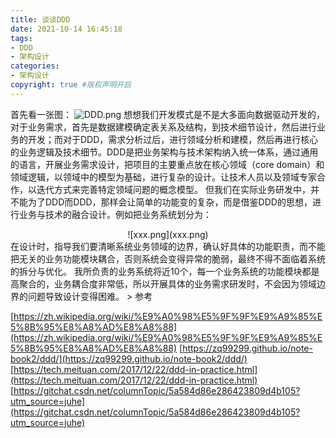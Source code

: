 ```yaml
---
title: 谈谈DDD
date: 2021-10-14 16:45:18
tags:
- DDD
- 架构设计
categories:
- 架构设计  
copyright: true #版权声明开启   
---
```


首先看一张图：
![DDD.png](DDD.png)
  想想我们开发模式是不是大多面向数据驱动开发的，对于业务需求，首先是数据建模确定表关系及结构，到技术细节设计，然后进行业务的开发；而对于DDD，需求分析过后，进行领域分析和建模，然后再进行核心的业务逻辑及技术细节。DDD是把业务架构与技术架构纳入统一体系，通过通用的语言，开展业务需求设计，把项目的主要重点放在核心领域（core domain）和领域逻辑，以领域中的模型为基础，进行复杂的设计。让技术人员以及领域专家合作，以迭代方式来完善特定领域问题的概念模型。
  但我们在实际业务研发中，并不能为了DDD而DDD，那样会让简单的功能变的复杂，而是借鉴DDD的思想，进行业务与技术的融合设计。例如把业务系统划分为：
<center>![xxx.png](xxx.png)</center>
在设计时，指导我们要清晰系统业务领域的边界，确认好具体的功能职责，而不能把无关的业务功能模块耦合，否则系统会变得异常的脆弱，最终不得不面临着系统的拆分与优化。
我所负责的业务系统将近10个，每一个业务系统的功能模块都是高聚合的，业务耦合度非常低，所以开展具体的业务需求研发时，不会因为领域边界的问题导致设计变得困难。
> 参考

[https://zh.wikipedia.org/wiki/%E9%A0%98%E5%9F%9F%E9%A9%85%E5%8B%95%E8%A8%AD%E8%A8%88](https://zh.wikipedia.org/wiki/%E9%A0%98%E5%9F%9F%E9%A9%85%E5%8B%95%E8%A8%AD%E8%A8%88)
[https://zq99299.github.io/note-book2/ddd/](https://zq99299.github.io/note-book2/ddd/)
[https://tech.meituan.com/2017/12/22/ddd-in-practice.html](https://tech.meituan.com/2017/12/22/ddd-in-practice.html)
[https://gitchat.csdn.net/columnTopic/5a584d86e286423809d4b105?utm_source=juhe](https://gitchat.csdn.net/columnTopic/5a584d86e286423809d4b105?utm_source=juhe)


<!-- [https://www.bilibili.com/read/cv11334682](https://www.bilibili.com/read/cv11334682) -->
<!-- [https://www.youtube.com/watch?v=b3Au9Iw8mFU](https://www.youtube.com/watch?v=b3Au9Iw8mFU) -->